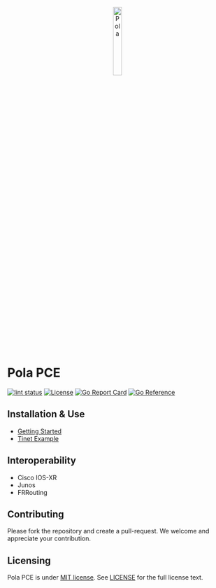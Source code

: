 <p align="center">
<img src="https://github.com/nttcom/pola/blob/main/docs/figures/pola.png" alt="Pola" width="20%">
</p>

# Pola PCE
[![lint status](https://github.com/nttcom/pola/actions/workflows/ci.yml/badge.svg)](https://github.com/nttcom/pola/actions)
[![License](https://img.shields.io/badge/license-MIT-blue)](LICENSE)
[![Go Report Card](https://goreportcard.com/badge/nttcom/pola)](https://goreportcard.com/report/github.com/nttcom/pola) 
[![Go Reference](https://pkg.go.dev/badge/github.com/nttcom/pola.svg)](https://pkg.go.dev/github.com/nttcom/pola)

## Installation & Use
- [Getting Started](docs/sources/getting-started.md)
- [Tinet Example](examples/sr-mpls_l3vpn)

## Interoperability
- Cisco IOS-XR
- Junos
- FRRouting

## Contributing
Please fork the repository and create a pull-request.
We welcome and appreciate your contribution.

## Licensing
Pola PCE is under [MIT license](https://en.wikipedia.org/wiki/MIT_License). 
See [LICENSE](https://github.com/nttcom/pola/blob/master/LICENSE) for the full license text.
